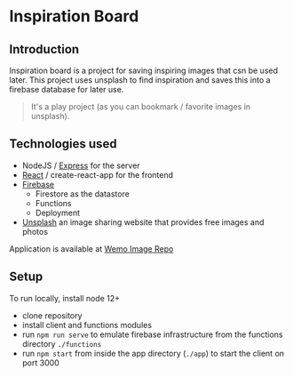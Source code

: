 # Inspiration Board

## Introduction 

Inspiration board is a project for saving inspiring images that csn be used later. This project uses unsplash to find inspiration and saves this into a firebase database for later use.

> It's a play project (as you can bookmark / favorite images in unsplash).

## Technologies used

- NodeJS / [Express](https://expressjs.com/) for the server
- [React](https://reactjs.org/) / create-react-app for the frontend
- [Firebase](https://firebase.google.com/)
  - Firestore as the datastore
  - Functions
  - Deployment
- [Unsplash](http://unsplash.com/) an image sharing website that provides free images and photos

Application is available at [Wemo Image Repo](https://wemo-image-repository.web.app)

## Setup

To run locally, install node 12+

- clone repository
- install client and functions modules
- run `npm run serve` to emulate firebase infrastructure from the functions directory `./functions`
- run `npm start` from inside the app directory (`./app`) to start the client on port 3000
